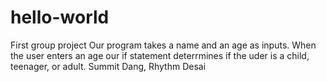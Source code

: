 # hello-world
First group project
Our program takes a name and an age as inputs. When the user enters an age our if statement deterrmines if the uder is a child, teenager, or adult.
Summit Dang, Rhythm Desai